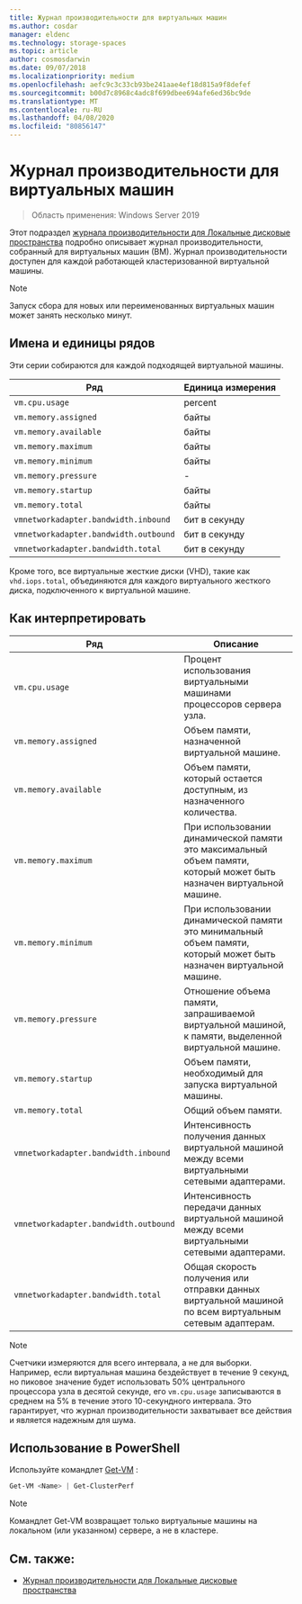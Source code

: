 ```yaml
---
title: Журнал производительности для виртуальных машин
ms.author: cosdar
manager: eldenc
ms.technology: storage-spaces
ms.topic: article
author: cosmosdarwin
ms.date: 09/07/2018
ms.localizationpriority: medium
ms.openlocfilehash: aefc9c3c33cb93be241aae4ef18d815a9f8defef
ms.sourcegitcommit: b00d7c8968c4adc8f699dbee694afe6ed36bc9de
ms.translationtype: MT
ms.contentlocale: ru-RU
ms.lasthandoff: 04/08/2020
ms.locfileid: "80856147"
---
```

# <a name="performance-history-for-virtual-machines"></a>Журнал производительности для виртуальных машин

> Область применения: Windows Server 2019

Этот подраздел [журнала производительности для Локальные дисковые пространства](performance-history.md) подробно описывает журнал производительности, собранный для виртуальных машин (ВМ). Журнал производительности доступен для каждой работающей кластеризованной виртуальной машины.

   > [!NOTE]
   > Запуск сбора для новых или переименованных виртуальных машин может занять несколько минут.

## <a name="series-names-and-units"></a>Имена и единицы рядов

Эти серии собираются для каждой подходящей виртуальной машины.

| Ряд                            | Единица измерения             |
|-----------------------------------|------------------|
| `vm.cpu.usage`                    | percent          |
| `vm.memory.assigned`              | байты            |
| `vm.memory.available`             | байты            |
| `vm.memory.maximum`               | байты            |
| `vm.memory.minimum`               | байты            |
| `vm.memory.pressure`              | -                |
| `vm.memory.startup`               | байты            |
| `vm.memory.total`                 | байты            |
| `vmnetworkadapter.bandwidth.inbound`  | бит в секунду |
| `vmnetworkadapter.bandwidth.outbound` | бит в секунду |
| `vmnetworkadapter.bandwidth.total`    | бит в секунду |

Кроме того, все виртуальные жесткие диски (VHD), такие как `vhd.iops.total`, объединяются для каждого виртуального жесткого диска, подключенного к виртуальной машине.

## <a name="how-to-interpret"></a>Как интерпретировать


| Ряд                            | Описание                                                                                                  |
|-----------------------------------|--------------------------------------------------------------------------------------------------------------|
| `vm.cpu.usage`                    | Процент использования виртуальными машинами процессоров сервера узла.                                   |
| `vm.memory.assigned`              | Объем памяти, назначенной виртуальной машине.                                                      |
| `vm.memory.available`             | Объем памяти, который остается доступным, из назначенного количества.                                       |
| `vm.memory.maximum`               | При использовании динамической памяти это максимальный объем памяти, который может быть назначен виртуальной машине. |
| `vm.memory.minimum`               | При использовании динамической памяти это минимальный объем памяти, который может быть назначен виртуальной машине. |
| `vm.memory.pressure`              | Отношение объема памяти, запрашиваемой виртуальной машиной, к памяти, выделенной виртуальной машине.            |
| `vm.memory.startup`               | Объем памяти, необходимый для запуска виртуальной машины.                                            |
| `vm.memory.total`                 | Общий объем памяти. |
| `vmnetworkadapter.bandwidth.inbound`  | Интенсивность получения данных виртуальной машиной между всеми виртуальными сетевыми адаптерами.                        |
| `vmnetworkadapter.bandwidth.outbound` | Интенсивность передачи данных виртуальной машиной между всеми виртуальными сетевыми адаптерами.                            |
| `vmnetworkadapter.bandwidth.total`    | Общая скорость получения или отправки данных виртуальной машиной по всем виртуальным сетевым адаптерам.          |

   > [!NOTE]
   > Счетчики измеряются для всего интервала, а не для выборки. Например, если виртуальная машина бездействует в течение 9 секунд, но пиковое значение будет использовать 50% центрального процессора узла в десятой секунде, его `vm.cpu.usage` записываются в среднем на 5% в течение этого 10-секундного интервала. Это гарантирует, что журнал производительности захватывает все действия и является надежным для шума.

## <a name="usage-in-powershell"></a>Использование в PowerShell

Используйте командлет [Get-VM](https://docs.microsoft.com/powershell/module/hyper-v/get-vm) :

```PowerShell
Get-VM <Name> | Get-ClusterPerf
```

   > [!NOTE]
   > Командлет Get-VM возвращает только виртуальные машины на локальном (или указанном) сервере, а не в кластере.

## <a name="see-also"></a>См. также:

- [Журнал производительности для Локальные дисковые пространства](performance-history.md)
